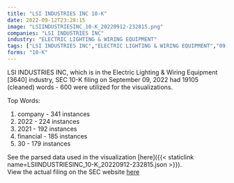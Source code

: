 ```yaml
---
title: "LSI INDUSTRIES INC 10-K"
date: 2022-09-12T23:28:15
image: "LSIINDUSTRIESINC_10-K_20220912-232815.png"
companies: "LSI INDUSTRIES INC"
industry: "ELECTRIC LIGHTING & WIRING EQUIPMENT"
tags: ["LSI INDUSTRIES INC","ELECTRIC LIGHTING & WIRING EQUIPMENT","09-09-2022","10-K"]
forms: "10-K"
---
```

LSI INDUSTRIES INC, which is in the Electric Lighting & Wiring Equipment [3640] industry, SEC 10-K filing on September 09, 2022 had 19105 (cleaned) words - 600 were utilized for the visualizations.

Top Words:
1. company - 341 instances
2. 2022 - 224 instances
3. 2021 - 192 instances
4. financial - 185 instances
5. 30 - 179 instances


See the parsed data used in the visualization [here]({{< staticlink name=LSIINDUSTRIESINC_10-K_20220912-232815.json >}}).  
View the actual filing on the SEC website [here](https://www.sec.gov/Archives/edgar/data/763532/0001437749-22-022143.txt)
